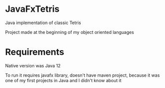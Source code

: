 # JavaFxTetris
Java implementation of classic Tetris

Project made at the beginning of my object oriented languages

# Requirements

Native version was Java 12

To run it requires javafx library, doesn't have maven project, because it was one of my first projects in Java and I didn't know about it
